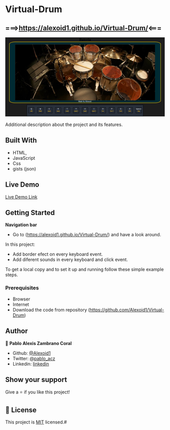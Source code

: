# Virtual-Drum
## ===>https://alexoid1.github.io/Virtual-Drum/<===




![screenshot](./screen.png)

Additional description about the project and its features.

## Built With

- HTML,
- JavaScript
- Css
- gists (json)
## Live Demo

[Live Demo Link](https://alexoid1.github.io/Virtual-Drum/)


## Getting Started

**Navigation bar**
- Go to (https://alexoid1.github.io/Virtual-Drum/) and have a look around. 




In this project:

- Add border efect on every keyboard event.
- Add diferent sounds in every keyboard and click event.




To get a local copy  and to set it up and running follow these simple example steps.

### Prerequisites

- Browser
- Internet
- Download the code from repository (https://github.com/Alexoid1/Virtual-Drum)


## Author

👤 **Pablo Alexis Zambrano Coral**

- Github: [@Alexoid1](https://github.com/Alexoid1)
- Twitter: [@pablo_acz](https://twitter.com/pablo_acz)
- Linkedin: [linkedin](https://www.linkedin.com/in/pablo-alexis-zambrano-coral-7a614a189/)



## Show your support

Give a ⭐️ if you like this project!



## 📝 License

This project is [MIT](LICENSE) licensed.#
